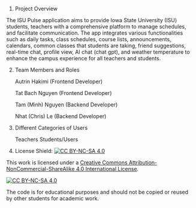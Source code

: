 1. Project Overview

The ISU Pulse application aims to provide Iowa State University (ISU) students, teachers with a comprehensive platform to manage schedules, and facilitate communication. The app integrates various functionalities such as daily tasks, class schedules, course lists, announcements, calendars, common classes that students are taking, friend suggestions, real-time chat, profile view, AI chat (chat gpt), and weather temperature to enhance the campus experience for all teachers and students.

2. Team Members and Roles

    Autrin Hakimi (Frontend Developer)

    Tat Bach Nguyen (Frontend Developer)

    Tam (Minh) Nguyen (Backend Developer)

    Nhat (Chris) Le (Backend Developer)

4. Different Categories of Users

    Teachers
    Students/Users

5. License
Shield: [![CC BY-NC-SA 4.0][cc-by-nc-sa-shield]][cc-by-nc-sa]

This work is licensed under a
[Creative Commons Attribution-NonCommercial-ShareAlike 4.0 International License][cc-by-nc-sa].

[![CC BY-NC-SA 4.0][cc-by-nc-sa-image]][cc-by-nc-sa]

[cc-by-nc-sa]: http://creativecommons.org/licenses/by-nc-sa/4.0/
[cc-by-nc-sa-image]: https://licensebuttons.net/l/by-nc-sa/4.0/88x31.png
[cc-by-nc-sa-shield]: https://img.shields.io/badge/License-CC%20BY--NC--SA%204.0-lightgrey.svg

The code is for educational purposes and should not be copied or reused by other students for academic work.
